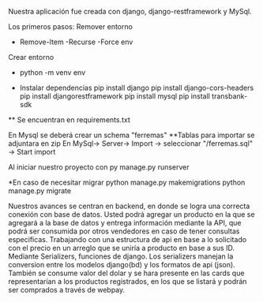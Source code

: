 Nuestra aplicación fue creada con django, django-restframework y MySql.

Los primeros pasos:
Remover entorno
  - Remove-Item -Recurse -Force env

Crear entorno
  - python -m venv env

- Instalar dependencias
pip install django
pip install django-cors-headers
pip install djangorestframework
pip install mysql
pip install transbank-sdk

** Se encuentran en requirements.txt

En Mysql se deberá crear un schema "ferremas"
**Tablas para importar se adjuntara en zip
En MySql-> Server-> Import -> seleccionar "/ferremas.sql" -> Start import

Al iniciar nuestro proyecto con 
py manage.py runserver

*En caso de necesitar migrar
python manage.py makemigrations
python manage.py migrate


Nuestros avances se centran en backend, en donde se logra una correcta conexión con base de datos. Usted podrá agregar un producto en la que se agregará a la base de datos y entrega información mediante la API, 
que podrá ser consumida por otros vendedores en caso de tener consultas especificas. Trabajando con una estructura de api en base a lo solicitado con el precio en un arreglo que se uniría a 
producto en base a sus ID. 
Mediante Serializers, funciones de django. Los serializers manejan la conversion entre los modelos django(bd) y los formatos de api (json).
También se consume valor del dolar y se hara presente en las cards que representarían a los productos registrados, en los que se listará y podrán ser comprados a través de webpay.
